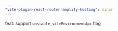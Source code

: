 ```yaml
---
"vite-plugin-react-router-amplify-hosting": minor
---
```


feat: support `unstable_viteEnvironmentApi` flag
